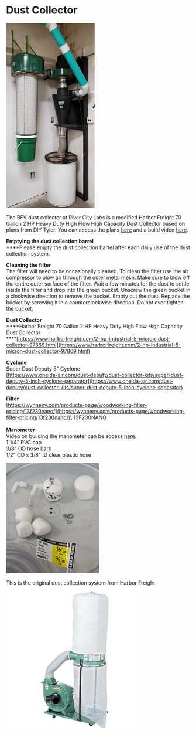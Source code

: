 # Dust Collector

![](<../.gitbook/assets/image (105).png>)

The BFV dust collector at River City Labs is a modified Harbor Freight 70 Gallon 2 HP Heavy Duty High Flow High Capacity Dust Collector based on plans from DIY Tyler. You can access the plans [here](https://drive.google.com/file/d/1Ufq6Z3pv9MAMnpdfJRBBJafRhNlMXdPl/view?usp=sharing) and a build video [here](https://www.youtube.com/watch?v=0RAoj4urS-Y\&t=673s).

**Emptying the dust collection barrel**\
****Please empty the dust collection barrel after each daily use of the dust collection system.

**Cleaning the filter**\
The filter will need to be occasionally cleaned. To clean the filter use the air compressor to blow air through the outer metal mesh. Make sure to blow off the entire outer surface of the filter. Wait a few minutes for the dust to settle inside the filter and drop into the green bucket. Unscrew the green bucket in a clockwise direction to remove the bucket. Empty out the dust. Replace the bucket by screwing it in a counterclockwise direction. Do not over tighten the bucket.

**Dust Collector**\
****Harbor Freight 70 Gallon 2 HP Heavy Duty High Flow High Capacity Dust Collector\
****[https://www.harborfreight.com/2-hp-industrial-5-micron-dust-collector-97869.html](https://www.harborfreight.com/2-hp-industrial-5-micron-dust-collector-97869.html)

**Cyclone**\
Super Dust Deputy 5" Cyclone\
[https://www.oneida-air.com/dust-deputy/dust-collector-kits/super-dust-deputy-5-inch-cyclone-separator](https://www.oneida-air.com/dust-deputy/dust-collector-kits/super-dust-deputy-5-inch-cyclone-separator)

**Filter**\
[https://wynnenv.com/products-page/woodworking-filter-pricing/13f230nano/](https://wynnenv.com/products-page/woodworking-filter-pricing/13f230nano/)\
13F230NANO\
\
**Manometer**\
Video on building the manometer can be access [here](https://www.youtube.com/watch?v=a9l9e8PwgEs).\
1 1/4" PVC cap\
3/8" OD hose barb\
1/2" OD x 3/8" ID clear plastic hose

![](<../.gitbook/assets/image (110).png>)



This is the original dust collection system from Harbor Freight

![](<../.gitbook/assets/image (133).png>)
